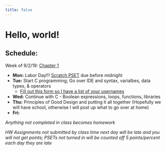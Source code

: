 ```yaml
---
title: false
---
```


# Hello, world!

## Schedule:

Week of 9/2/19: [Chapter 1](curriculum/1)
  - **Mon:** Labor Day!!!  [Scratch PSET](https://docs.cs50.net/2019/ap/problems/scratch/scratch.html) due before midnight
  - **Tue:** Start C programming; Go over IDE and syntax, varialbes, data types, & operators
    - [Fill out this form so I have a list of your usernames](https://forms.microsoft.com/Pages/ResponsePage.aspx?id=pzkNu6tRKkuypSiSsDYamccaKXZ-XoNApSiIBzYo6sNURFhEWVNXQjI4VUxUNVZCTkcxNVBQVENMNy4u)
  - **Wed:** Continue with C - Boolean expressions, loops, functions, libraries
  - **Thu:** Principles of Good Design and putting it all together (Hopefully we will have school, otherwise I will post up what to go over at home)
  - **Fri:** 

  *Anything not completed in class becomes homework*

  *HW Assignments not submitted by class time next day will be late and you will not get points; PSETs not turned in will be counted off 5 points/percent each day they are late*

<!-- This is CS50 AP, Harvard University's introduction to the intellectual enterprises of computer science and the art of programming for students in high school, which satisfies the College Board's AP CS Principles curriculum framework.

<iframe src="https://www.youtube.com/embed/tZxLMIk_SaY?playlist=GAB6Gm7pTTA"></iframe> -->
